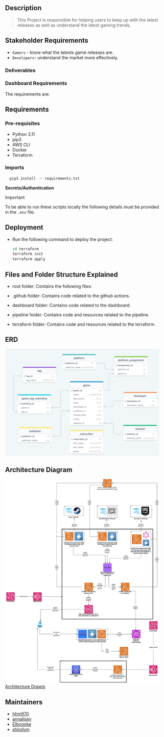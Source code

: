## Description

> This Project is responsible for helping users to keep up with the latest releases as well as understand the latest gaming trends.
## Stakeholder Requirements
-  `Gamers` - know what the latests game releases are.
- `Developers`- understand the market more effectively.

### Deliverables


### Dashboard Requirements

The requirements are:


## Requirements

### Pre-requisites

- Python 3.11
- pip3
- AWS CLI
- Docker
- Terraform

### Imports

 ```sh
   pip3 install -r requirements.txt
   ```

**Secrets/Authentication**
> [!IMPORTANT]  
> To be able to run these scripts locally the following details must be provided in the `.env` file.



## Deployment

- Run the following command to deploy the project:
  ```sh
  cd terraform
  terraform init
  terraform apply
  ```

## Files and Folder Structure Explained

- root folder: Contains the following files:

- .github folder: Contains code related to the github actions.
- dashboard folder: Contains code related to the dashboard.

- pipeline folder: Contains code and resources related to the pipeline.

- terraform folder: Contains code and resources related to the terraform.


## ERD
![ERD Diagram](<diagrams/ERD diagram.png>)

## Architecture Diagram
![Architecture Diagram](<diagrams/game-tracker.drawio.png>)
[Architecture Drawio](https://drive.google.com/file/d/1eyiUtG28TyXLwHTw9276TIMAXI4Pgwh3/view?usp=sharing)



## Maintainers

* [hhm970](https://github.com/hhm970)
* [annalisev](https://github.com/annalisev)
* [EIbironke](https://github.com/EIbironke)
* [shindym](https://github.com/shindym)


